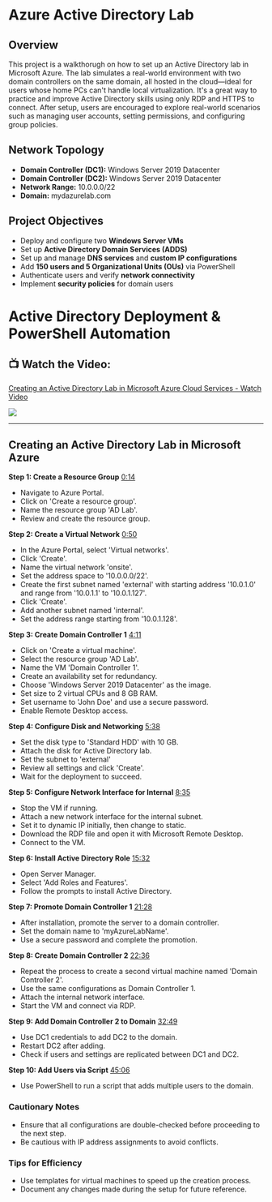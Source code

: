 # Azure Active Directory Lab

## Overview
This project is a walkthorugh on how to set up an Active Directory lab in Microsoft Azure. The lab simulates a real-world environment with two domain controllers on the same domain, all hosted in the cloud—ideal for users whose home PCs can't handle local virtualization. It's a great way to practice and improve Active Directory skills using only RDP and HTTPS to connect. After setup, users are encouraged to explore real-world scenarios such as managing user accounts, setting permissions, and configuring group policies.

## Network Topology

- **Domain Controller (DC1):** Windows Server 2019 Datacenter
- **Domain Controller (DC2):** Windows Server 2019 Datacenter
- **Network Range:** 10.0.0.0/22
- **Domain:** mydazurelab.com

## Project Objectives
- Deploy and configure two **Windows Server VMs**
- Set up **Active Directory Domain Services (ADDS)**
- Set up and manage **DNS services** and **custom IP configurations**
- Add **150 users and 5 Organizational Units (OUs)** via PowerShell
- Authenticate users and verify **network connectivity**
- Implement **security policies** for domain users

# Active Directory Deployment & PowerShell Automation
## 📺 Watch the Video:
<div>
    <a href="https://www.loom.com/share/dfc7bab6d55b4f9a954a11c9e1fff671">
      <p>Creating an Active Directory Lab in Microsoft Azure Cloud Services - Watch Video</p>
    </a>
    <a href="https://www.loom.com/share/dfc7bab6d55b4f9a954a11c9e1fff671">
      <img style="max-width:300px;" src="https://cdn.loom.com/sessions/thumbnails/dfc7bab6d55b4f9a954a11c9e1fff671-b5cfe3c126c74c16-full-play.gif">
    </a>
  </div>
 
 ---
 
 
## Creating an Active Directory Lab in Microsoft Azure

**Step 1: Create a Resource Group** [0:14](https://loom.com/share/dfc7bab6d55b4f9a954a11c9e1fff671?t=14)

- Navigate to Azure Portal.
- Click on 'Create a resource group'.
- Name the resource group 'AD Lab'.
- Review and create the resource group.

**Step 2: Create a Virtual Network** [0:50](https://loom.com/share/dfc7bab6d55b4f9a954a11c9e1fff671?t=50)

- In the Azure Portal, select 'Virtual networks'.
- Click 'Create'.
- Name the virtual network 'onsite'.
- Set the address space to '10.0.0.0/22'.
- Create the first subnet named 'external' with starting address '10.0.1.0' and range from '10.0.1.1' to '10.0.1.127'.
- Click 'Create'.
- Add another subnet named 'internal'.
- Set the address range starting from '10.0.1.128'.

**Step 3: Create Domain Controller 1** [4:11](https://loom.com/share/dfc7bab6d55b4f9a954a11c9e1fff671?t=251)

- Click on 'Create a virtual machine'.
- Select the resource group 'AD Lab'.
- Name the VM 'Domain Controller 1'.
- Create an availability set for redundancy.
- Choose 'Windows Server 2019 Datacenter' as the image.
- Set size to 2 virtual CPUs and 8 GB RAM.
- Set username to 'John Doe' and use a secure password.
- Enable Remote Desktop access.

**Step 4: Configure Disk and Networking** [5:38](https://loom.com/share/dfc7bab6d55b4f9a954a11c9e1fff671?t=338)

- Set the disk type to 'Standard HDD' with 10 GB.
- Attach the disk for Active Directory lab.
- Set the subnet to 'external'
- Review all settings and click 'Create'.
- Wait for the deployment to succeed.

**Step 5: Configure Network Interface for Internal** [8:35](https://loom.com/share/dfc7bab6d55b4f9a954a11c9e1fff671?t=515)

- Stop the VM if running.
- Attach a new network interface for the internal subnet.
- Set it to dynamic IP initially, then change to static.
- Download the RDP file and open it with Microsoft Remote Desktop.
- Connect to the VM.

**Step 6: Install Active Directory Role** [15:32](https://loom.com/share/dfc7bab6d55b4f9a954a11c9e1fff671?t=932)

- Open Server Manager.
- Select 'Add Roles and Features'.
- Follow the prompts to install Active Directory.

**Step 7: Promote Domain Controller 1** [21:28](https://loom.com/share/dfc7bab6d55b4f9a954a11c9e1fff671?t=1288)

- After installation, promote the server to a domain controller.
- Set the domain name to 'myAzureLabName'.
- Use a secure password and complete the promotion.

**Step 8: Create Domain Controller 2** [22:36](https://loom.com/share/dfc7bab6d55b4f9a954a11c9e1fff671?t=1356)

- Repeat the process to create a second virtual machine named 'Domain Controller 2'.
- Use the same configurations as Domain Controller 1.
- Attach the internal network interface.
- Start the VM and connect via RDP.

**Step 9: Add Domain Controller 2 to Domain** [32:49](https://loom.com/share/dfc7bab6d55b4f9a954a11c9e1fff671?t=1969)

- Use DC1 credentials to add DC2 to the domain.
- Restart DC2 after adding.
- Check if users and settings are replicated between DC1 and DC2.

**Step 10: Add Users via Script** [45:06](https://loom.com/share/dfc7bab6d55b4f9a954a11c9e1fff671?t=2706)

- Use PowerShell to run a script that adds multiple users to the domain.

### Cautionary Notes

- Ensure that all configurations are double-checked before proceeding to the next step.
- Be cautious with IP address assignments to avoid conflicts.

### Tips for Efficiency

- Use templates for virtual machines to speed up the creation process.
- Document any changes made during the setup for future reference.
